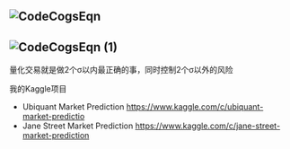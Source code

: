 ##  ![CodeCogsEqn](https://user-images.githubusercontent.com/17996291/151710862-442c7728-9a6e-4cbb-b7a1-0a235ebd124e.svg)

##  ![CodeCogsEqn (1)](https://user-images.githubusercontent.com/17996291/151711267-c4277d79-2a64-45f6-87a9-03895d9ddce5.svg)


量化交易就是做2个σ以内最正确的事，同时控制2个σ以外的风险



我的Kaggle项目
* Ubiquant Market Prediction
  https://www.kaggle.com/c/ubiquant-market-predictio
* Jane Street Market Prediction
  https://www.kaggle.com/c/jane-street-market-prediction




